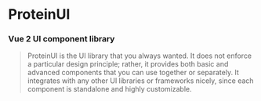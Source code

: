 # ProteinUI

### Vue 2 UI component library

> ProteinUI is the UI library that you always wanted. It does not enforce a particular design principle; rather, it provides both basic and advanced components that you can use together or separately. It integrates with any other UI libraries or frameworks nicely, since each component is standalone and highly customizable.
